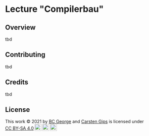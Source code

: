 # Lecture "Compilerbau"

## Overview

tbd


## Contributing

tbd


## Credits

tbd


## License

<!-- https://chooser-beta.creativecommons.org/ -->
 <p xmlns:cc="http://creativecommons.org/ns#" >This work © 2021 by <a rel="cc:attributionURL dct:creator" property="cc:attributionName" href="https://github.com/bcg7">BC George</a> and <a rel="cc:attributionURL dct:creator" property="cc:attributionName" href="https://github.com/cagix">Carsten Gips</a> is licensed under <a href="http://creativecommons.org/licenses/by-sa/4.0/?ref=chooser-v1" target="_blank" rel="license noopener noreferrer" style="display:inline-block;">CC BY-SA 4.0<img style="height:22px!important;margin-left:3px;vertical-align:text-bottom;" src="https://mirrors.creativecommons.org/presskit/icons/cc.svg?ref=chooser-v1"><img style="height:22px!important;margin-left:3px;vertical-align:text-bottom;" src="https://mirrors.creativecommons.org/presskit/icons/by.svg?ref=chooser-v1"><img style="height:22px!important;margin-left:3px;vertical-align:text-bottom;" src="https://mirrors.creativecommons.org/presskit/icons/sa.svg?ref=chooser-v1"></a></p>
